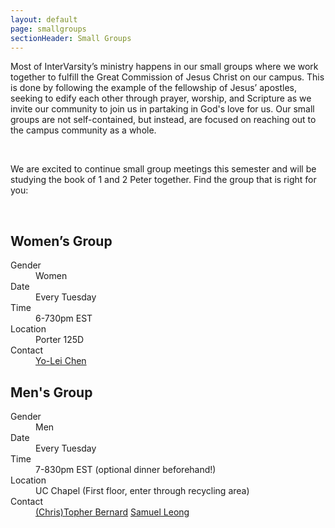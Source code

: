 ```yaml
---
layout: default
page: smallgroups
sectionHeader: Small Groups
---
```

<p>
Most of InterVarsity’s ministry happens in our small groups where we work together to fulfill the Great Commission of Jesus Christ on our campus. This is done by following the example of the fellowship of Jesus’ apostles, seeking to edify each other through prayer, worship, and Scripture as we invite our community to join us in partaking in God's love for us. Our small groups are not self-contained, but instead, are focused on reaching out to the campus community as a whole.
</p>
<br/>
<p>
We are excited to continue small group meetings this semester and will be studying the book of 1 and 2 Peter together. Find the group that is right for you:
</p>

<br/>
<div class="cogs">
	<div class="tricolumn">
		<div class="smallgroup">
			<h2>Women’s Group</h2>
			<dl>
				<dt>Gender</dt>
				<dd>Women</dd>
				<dt>Date</dt>
				<dd>Every Tuesday</dd>
				<dt>Time</dt>
				<dd>6-730pm EST</dd>
				<dt>Location</dt>
				<dd>Porter 125D</dd>
				<dt>Contact</dt>
				<dd>
					<a href="mailto:yoleic@andrew.cmu.edu" target="_blank">Yo-Lei Chen</a>
				</dd>
			</dl>
		</div>
	</div>
	<div class="tricolumn">
		<div class="smallgroup">
			<h2>Men's Group</h2>
			<dl>
				<dt>Gender</dt>
				<dd>Men</dd>
				<dt>Date</dt>
				<dd>Every Tuesday</dd>
				<dt>Time</dt>
				<dd>7-830pm EST (optional dinner beforehand!)</dd>
				<dt>Location</dt>
				<dd>UC Chapel (First floor, enter through recycling area)</dd>
				<dt>Contact</dt>
				<dd>
					<a href="mailto:cabernar@andrew.cmu.edu" target="_blank">(Chris)Topher Bernard</a>
					<a href="mailto:scleong@andrew.cmu.edu" target="_blank">Samuel Leong</a>
				</dd>
			</dl>
		</div>
	</div>
</div>
